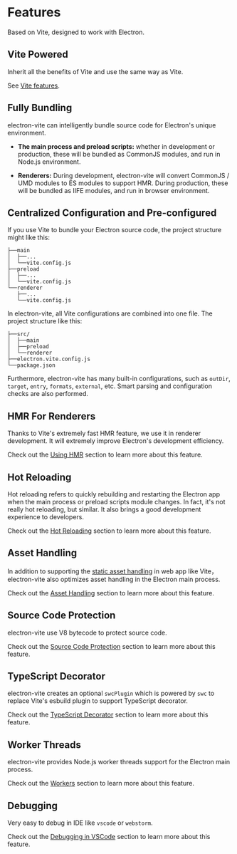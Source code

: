 # Features

Based on Vite, designed to work with Electron.

## Vite Powered

Inherit all the benefits of Vite and use the same way as Vite.

See [Vite features](https://vitejs.dev/guide/features.html).

## Fully Bundling

electron-vite can intelligently bundle source code for Electron's unique environment.

- **The main process and preload scripts:** whether in development or production, these will be bundled as CommonJS modules, and run in Node.js environment.

- **Renderers:** During development, electron-vite will convert CommonJS / UMD modules to ES modules to support HMR. During production, these will be bundled as IIFE modules, and run in browser environment.

## Centralized Configuration and Pre-configured

If you use Vite to bundle your Electron source code, the project structure might like this:

```
├──main
│  ├──...
│  └──vite.config.js
├──preload
│  ├──...
│  └──vite.config.js
└──renderer
   ├──...
   └──vite.config.js
```

In electron-vite, all Vite configurations are combined into one file. The project structure like this:

```
├──src/
│  ├──main
│  ├──preload
│  └──renderer
├──electron.vite.config.js
└──package.json
```

Furthermore, electron-vite has many built-in configurations, such as `outDir`, `target`, `entry`, `formats`, `external`, etc. Smart parsing and configuration checks are also performed.

## HMR For Renderers

Thanks to Vite's extremely fast HMR feature, we use it in renderer development. It will extremely improve Electron's development efficiency.

Check out the [Using HMR](/guide/hmr) section to learn more about this feature.

## Hot Reloading

Hot reloading refers to quickly rebuilding and restarting the Electron app when the main process or preload scripts module changes. In fact, it's not really hot reloading, but similar. It also brings a good development experience to developers.

Check out the [Hot Reloading](/guide/hot-reloading) section to learn more about this feature.

## Asset Handling

In addition to supporting the [static asset handling](https://vitejs.dev/guide/assets.html) in web app like Vite， electron-vite also optimizes asset handling in the Electron main process.

Check out the [Asset Handling](/guide/assets) section to learn more about this feature.

## Source Code Protection

electron-vite use V8 bytecode to protect source code.

Check out the [Source Code Protection](/guide/source-code-protection) section to learn more about this feature.

## TypeScript Decorator

electron-vite creates an optional `swcPlugin` which is powered by `swc` to replace Vite's esbuild plugin to support TypeScript decorator.

Check out the [TypeScript Decorator](/guide/typescript-decorator) section to learn more about this feature.

## Worker Threads

electron-vite provides Node.js worker threads support for the Electron main process.

Check out the [Workers](/guide/worker) section to learn more about this feature.

## Debugging

Very easy to debug in IDE like `vscode` or `webstorm`.

Check out the [Debugging in VSCode](/guide/debugging) section to learn more about this feature.
